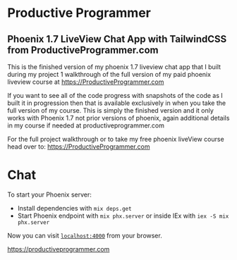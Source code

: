 # Productive Programmer

## Phoenix 1.7 LiveView Chat App with TailwindCSS from ProductiveProgrammer.com

This is the finished version of my phoenix 1.7 liveview chat app that I built during my project 1 walkthrough of the full version of my paid phoenix liveview course at https://ProductiveProgrammer.com

If you want to see all of the code progress with snapshots of the code as I built it in progression then that is available exclusively in when you take the full version of my course. This is simply the finished version and it only works with Phoenix 1.7 not prior versions of phoenix, again additional details in my course if needed at productiveprogrammer.com





For the full project walkthrough or to take my free phoenix liveView course head over to: https://ProductiveProgrammer.com



# Chat

To start your Phoenix server:

  * Install dependencies with `mix deps.get`
  * Start Phoenix endpoint with `mix phx.server` or inside IEx with `iex -S mix phx.server`

Now you can visit [`localhost:4000`](http://localhost:4000) from your browser.

https://productiveprogrammer.com
